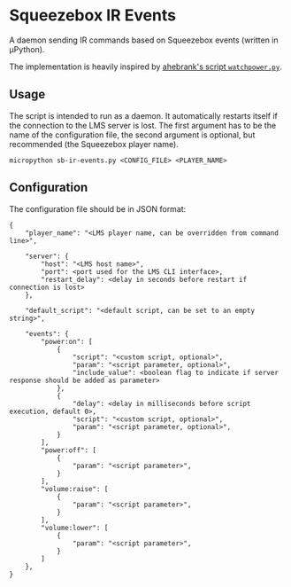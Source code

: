 # Squeezebox IR Events

A daemon sending IR commands based on Squeezebox events (written in µPython).

The implementation is heavily inspired by [ahebrank's script `watchpower.py`](https://github.com/ahebrank/squeezebox-utils).

## Usage

The script is intended to run as a daemon. It automatically restarts itself if the connection to the LMS server is lost. The first argument has to be the name of the configuration file, the second argument is optional, but recommended (the Squeezebox player name).

`micropython sb-ir-events.py <CONFIG_FILE> <PLAYER_NAME>`


## Configuration

The configuration file should be in JSON format:

```
{
	"player_name": "<LMS player name, can be overridden from command line>",

	"server": {
		"host": "<LMS host name>",
		"port": <port used for the LMS CLI interface>,
		"restart_delay": <delay in seconds before restart if connection is lost>
	},

	"default_script": "<default script, can be set to an empty string>",

	"events": {
		"power:on": [
			{
				"script": "<custom script, optional>",
				"param": "<script parameter, optional>",
				"include_value": <boolean flag to indicate if server response should be added as parameter>
			},
			{
				"delay": <delay in milliseconds before script execution, default 0>,
				"script": "<custom script, optional>",
				"param": "<script parameter, optional>",
			}
		],
		"power:off": [
			{
				"param": "<script parameter>",
			}
		],
		"volume:raise": [
			{
				"param": "<script parameter>",
			}
		],
		"volume:lower": [
			{
				"param": "<script parameter>",
			}
		]
	},
}
```

